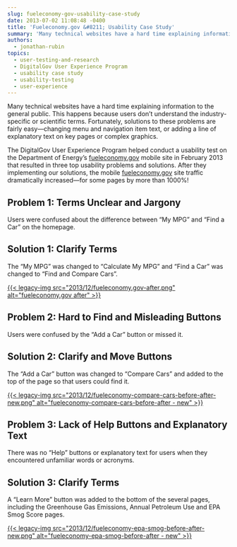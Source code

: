 ```yaml
---
slug: fueleconomy-gov-usability-case-study
date: 2013-07-02 11:08:48 -0400
title: 'Fueleconomy.gov &#8211; Usability Case Study'
summary: 'Many technical websites have a hard time explaining information to the general public. This happens because users don’t understand the industry-specific or scientific terms. Fortunately, solutions to these problems are fairly easy&mdash;changing menu and navigation item text, or adding a line of explanatory text on key pages or complex graphics. The DigitalGov User Experience Program'
authors:
  - jonathan-rubin
topics:
  - user-testing-and-research
  - DigitalGov User Experience Program
  - usability case study
  - usability-testing
  - user-experience
---
```


Many technical websites have a hard time explaining information to the general public. This happens because users don’t understand the industry-specific or scientific terms. Fortunately, solutions to these problems are fairly easy—changing menu and navigation item text, or adding a line of explanatory text on key pages or complex graphics.

The DigitalGov User Experience Program helped conduct a usability test on the Department of Energy&#8217;s [fueleconomy.gov](http://fueleconomy.gov/) mobile site in February 2013 that resulted in three top usability problems and solutions. After they implementing our solutions,  the mobile [fueleconomy.gov](http://fueleconomy.gov/) site traffic dramatically increased—for some pages by more than 1000%!

## Problem 1: Terms Unclear and Jargony

Users were confused about the difference between &#8220;My MPG&#8221; and &#8220;Find a Car&#8221; on the homepage.

## Solution 1: Clarify Terms

The &#8220;My MPG&#8221; was changed to &#8220;Calculate My MPG&#8221; and &#8220;Find a Car&#8221; was changed to &#8220;Find and Compare Cars&#8221;.

[{{< legacy-img src="2013/12/fueleconomy.gov-after.png" alt="fueleconomy.gov after" >}}](https://s3.amazonaws.com/digitalgov/_legacy-img/2013/12/fueleconomy.gov-after.png)

## Problem 2: Hard to Find and Misleading Buttons

Users were confused by the &#8220;Add a Car&#8221; button or missed it.

## Solution 2: Clarify and Move Buttons

The &#8220;Add a Car&#8221; button was changed to &#8220;Compare Cars&#8221; and added to the top of the page so that users could find it.

[{{< legacy-img src="2013/12/fueleconomy-compare-cars-before-after-new.png" alt="fueleconomy-compare-cars-before-after - new" >}}](https://s3.amazonaws.com/digitalgov/_legacy-img/2013/12/fueleconomy-compare-cars-before-after-new.png)

## Problem 3: Lack of Help Buttons and Explanatory Text

There was no &#8220;Help&#8221; buttons or explanatory text for users when they encountered unfamiliar words or acronyms.

## Solution 3: Clarify Terms

A &#8220;Learn More&#8221; button was added to the bottom of the several pages, including the Greenhouse Gas Emissions, Annual Petroleum Use and EPA Smog Score pages.

[{{< legacy-img src="2013/12/fueleconomy-epa-smog-before-after-new.png" alt="fueleconomy-epa-smog-before-after - new" >}}](https://s3.amazonaws.com/digitalgov/_legacy-img/2013/12/fueleconomy-epa-smog-before-after-new.png)